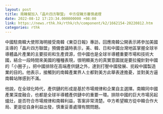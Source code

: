 ```yaml
---
layout: post
title: 南韓擬加入「晶片四方聯盟」　中方促韓方審慎處理
date: 2022-08-12 17:23:34.000000000 +08:00
link: https://news.rthk.hk/rthk/ch/component/k2/1662154-20220812.htm
categories: rthk
---
```


中國駐南韓大使邢海明接受南韓《東亞日報》專訪，回應南韓公開表示將參加美國主導的「晶片四方聯盟」預備會議時表示，美、韓、日和中國台灣地區掌握全球半導體晶片產業的主要技術和生產資源，但中國也是全球半導體重要市場和技術大國，結合一段時間來美國的種種表現，很明顯美方的真實意圖就是要拉攏針對中國的「小圈子」，把中國排除在高端產供鏈之外，達到打壓中國發展、扼殺中國製造業的目的。他表示，接觸到的南韓產業界人士都對美方此舉表達擔憂，並對美方逼南韓站隊感到不滿。

他說，在全球化時代，產供鏈的形成是基於市場規律和企業自主選擇。南韓同中國產業深度融合，也都是全球半導體產供鏈中的重要一環。排除中國的巨大市場另起爐灶，是否符合市場規律和南韓利益，答案非常清楚。中方希望韓方從中韓合作大局、更是從自身利益出發，慎重妥善處理有關問題。
